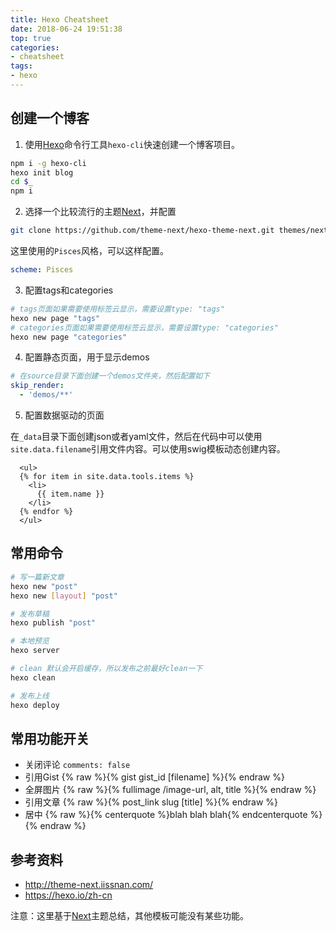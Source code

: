 ```yaml
---
title: Hexo Cheatsheet
date: 2018-06-24 19:51:38
top: true
categories:
- cheatsheet
tags:
- hexo
---
```


## 创建一个博客

1. 使用[Hexo](https://hexo.io)命令行工具`hexo-cli`快速创建一个博客项目。

```sh
npm i -g hexo-cli
hexo init blog
cd $_
npm i
```

2. 选择一个比较流行的主题[Next](http://theme-next.iissnan.com/)，并配置

```sh
git clone https://github.com/theme-next/hexo-theme-next.git themes/next
```

这里使用的`Pisces`风格，可以这样配置。

```yaml
scheme: Pisces
```

3. 配置tags和categories

```sh
# tags页面如果需要使用标签云显示，需要设置type: "tags"
hexo new page "tags"
# categories页面如果需要使用标签云显示，需要设置type: "categories"
hexo new page "categories"
```

4. 配置静态页面，用于显示demos

```yaml
# 在source目录下面创建一个demos文件夹，然后配置如下
skip_render:
  - 'demos/**'
```

5. 配置数据驱动的页面

在`_data`目录下面创建json或者yaml文件，然后在代码中可以使用`site.data.filename`引用文件内容。可以使用swig模板动态创建内容。

```swig
  <ul>
  {% for item in site.data.tools.items %}
    <li>
      {{ item.name }}
    </li>
  {% endfor %}
  </ul>
```

## 常用命令

```sh
# 写一篇新文章
hexo new "post"
hexo new [layout] "post"

# 发布草稿
hexo publish "post"

# 本地预览
hexo server

# clean 默认会开启缓存，所以发布之前最好clean一下
hexo clean

# 发布上线
hexo deploy
```

## 常用功能开关

* 关闭评论 `comments: false` 
* 引用Gist {% raw %}{% gist gist_id [filename] %}{% endraw %}
* 全屏图片 {% raw %}{% fullimage /image-url, alt, title %}{% endraw %}
* 引用文章 {% raw %}{% post_link slug [title] %}{% endraw %}
* 居中 {% raw %}{% centerquote %}blah blah blah{% endcenterquote %}{% endraw %}

## 参考资料

* http://theme-next.iissnan.com/
* https://hexo.io/zh-cn

注意：这里基于[Next](http://theme-next.iissnan.com/)主题总结，其他模板可能没有某些功能。
